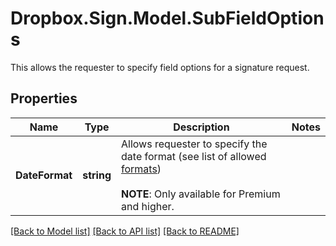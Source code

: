 # Dropbox.Sign.Model.SubFieldOptions
This allows the requester to specify field options for a signature request.

## Properties

Name | Type | Description | Notes
------------ | ------------- | ------------- | -------------
**DateFormat** | **string** |  Allows requester to specify the date format (see list of allowed [formats](/api/reference/constants/#date-formats))<br><br>**NOTE**: Only available for Premium and higher.  | 

[[Back to Model list]](../README.md#documentation-for-models) [[Back to API list]](../README.md#documentation-for-api-endpoints) [[Back to README]](../README.md)


